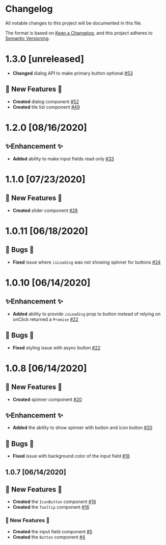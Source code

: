 # Changelog

All notable changes to this project will be documented in this file.

The format is based on [Keep a Changelog](https://keepachangelog.com/en/1.0.0/),
and this project adheres to [Semantic Versioning](https://semver.org/spec/v2.0.0.html).

# 1.3.0 [unreleased]

-   **Changed** dialog API to make primary button optional [#53](https://github.com/egfanboy/t-components/pull/53)

## 🦄 New Features 🦄

-   **Created** dialog component [#52](https://github.com/egfanboy/t-components/pull/52)
-   **Created** tile list component [#49](https://github.com/egfanboy/t-components/pull/49)

# 1.2.0 [08/16/2020]

## ✨Enhancement ✨

-   **Added** ability to make input fields read only [#33](https://github.com/EricTurf/t-components/pull/33)

# 1.1.0 [07/23/2020]

## 🦄 New Features 🦄

-   **Created** slider component [#28](https://github.com/EricTurf/t-components/pull/28)

# 1.0.11 [06/18/2020]

## 🐛 Bugs 🐛

-   **Fixed** issue where `isLoading` was not showing spinner for buttons [#24](https://github.com/EricTurf/t-components/pull/24)

# 1.0.10 [06/14/2020]

## ✨Enhancement ✨

-   **Added** ability to provide `isLoading` prop to button instead of relying on onClick returned a `Promise` [#22](https://github.com/EricTurf/t-components/pull/22)

## 🐛 Bugs 🐛

-   **Fixed** styling issue with async button [#22](https://github.com/EricTurf/t-components/pull/22)

# 1.0.8 [06/14/2020]

## 🦄 New Features 🦄

-   **Created** spinner component [#20](https://github.com/EricTurf/t-components/pull/20)

## ✨Enhancement ✨

-   **Added** the ability to show spinner with button and icon button [#20](https://github.com/EricTurf/t-components/pull/20)

## 🐛 Bugs 🐛

-   **Fixed** issue with background color of the input field [#18](https://github.com/EricTurf/t-components/pull/18)

## 1.0.7 [06/14/2020]

## 🦄 New Features 🦄

-   **Created** the `IconButton` component [#16](https://github.com/EricTurf/t-components/pull/16)
-   **Created** the `Tooltip` component [#16](https://github.com/EricTurf/t-components/pull/16)

### 🦄 New Features 🦄

-   **Created** the input field component [#5](https://github.com/EricTurf/t-components/pull/5)
-   **Created** the `Button` component [#4](https://github.com/EricTurf/t-components/pull/4)
